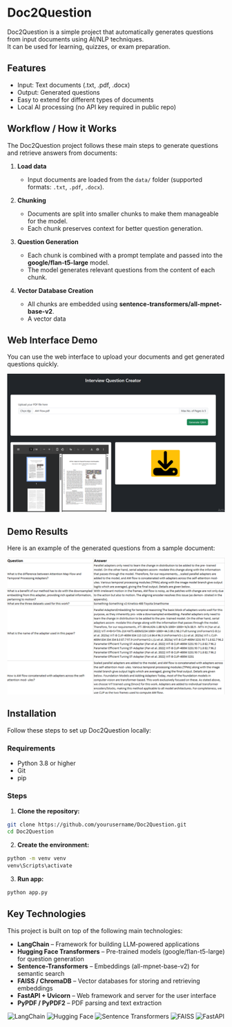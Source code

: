 # Doc2Question

Doc2Question is a simple project that automatically generates questions from input documents using AI/NLP techniques.  
It can be used for learning, quizzes, or exam preparation.



## Features
- Input: Text documents (.txt, .pdf, .docx)
- Output: Generated questions
- Easy to extend for different types of documents
- Local AI processing (no API key required in public repo)

## Workflow / How it Works

The Doc2Question project follows these main steps to generate questions and retrieve answers from documents:

1. **Load data**  
   - Input documents are loaded from the `data/` folder (supported formats: `.txt`, `.pdf`, `.docx`).

2. **Chunking**  
   - Documents are split into smaller chunks to make them manageable for the model.  
   - Each chunk preserves context for better question generation.

3. **Question Generation**  
   - Each chunk is combined with a prompt template and passed into the **google/flan-t5-large** model.  
   - The model generates relevant questions from the content of each chunk.

4. **Vector Database Creation**  
   - All chunks are embedded using **sentence-transformers/all-mpnet-base-v2**.  
   - A vector data


## Web Interface Demo
You can use the web interface to upload your documents and get generated questions quickly.  

![Web Interface Demo](imgs/interview.png)

## Demo Results
Here is an example of the generated questions from a sample document:

![Generated Questions Example](imgs/result_interview_ques_creator.png)


## Installation 

Follow these steps to set up Doc2Question locally:

### Requirements 
- Python 3.8 or higher
- Git 
- pip 

### Steps 

1. **Clone the repository:**
```bash
git clone https://github.com/yourusername/Doc2Question.git
cd Doc2Question
```

2. **Create the environment:**
```bash
python -m venv venv
venv\Scripts\activate
```

3. **Run app:**
```bash
python app.py
```

## Key Technologies

This project is built on top of the following main technologies:

- **LangChain** – Framework for building LLM-powered applications  
- **Hugging Face Transformers** – Pre-trained models (google/flan-t5-large) for question generation  
- **Sentence-Transformers** – Embeddings (all-mpnet-base-v2) for semantic search  
- **FAISS / ChromaDB** – Vector databases for storing and retrieving embeddings  
- **FastAPI + Uvicorn** – Web framework and server for the user interface  
- **PyPDF / PyPDF2** – PDF parsing and text extraction  

<p align="center">
  <img src="https://encrypted-tbn0.gstatic.com/images?q=tbn:ANd9GcTGGDRzWjTYrD5HSvHziGN6t6UcVDZVIwq2rw&s" alt="LangChain" width="120"/>
  <img src="https://huggingface.co/front/assets/huggingface_logo-noborder.svg" alt="Hugging Face" width="120"/>
  <img src="https://encrypted-tbn0.gstatic.com/images?q=tbn:ANd9GcR23iOonB187tJq9_-Zo4Vt2I8rjvnFwYd-Eg&s" alt="Sentence Transformers" width="120"/>
  <img src="https://daxg39y63pxwu.cloudfront.net/images/blog/faiss-vector-database/FAISS_Vector_Database.webp" alt="FAISS" width="120"/>
  <img src="https://fastapi.tiangolo.com/img/logo-margin/logo-teal.png" alt="FastAPI" width="120"/>
</p>
